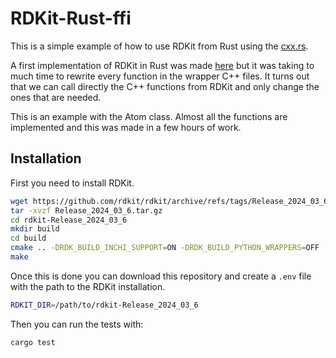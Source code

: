 # RDKit-Rust-ffi
This is a simple example of how to use RDKit from Rust using the [cxx.rs](https://cxx.rs/).

A first implementation of RDKit in Rust was made [here](https://github.com/rdkit-rs/rdkit) but it was taking to much time to rewrite every function in the wrapper C++ files. It turns out that we can call directly the C++ functions from RDKit and only change the ones that are needed. 

This is an example with the Atom class. Almost all the functions are implemented and this was made in a few hours of work.

## Installation
First you need to install RDKit. 

```bash
wget https://github.com/rdkit/rdkit/archive/refs/tags/Release_2024_03_6.tar.gz
tar -xvzf Release_2024_03_6.tar.gz
cd rdkit-Release_2024_03_6
mkdir build
cd build
cmake .. -DRDK_BUILD_INCHI_SUPPORT=ON -DRDK_BUILD_PYTHON_WRAPPERS=OFF
make
```

Once this is done you can download this repository and create a `.env` file with the path to the RDKit installation. 
```bash
RDKIT_DIR=/path/to/rdkit-Release_2024_03_6
```

Then you can run the tests with:
```bash
cargo test
```